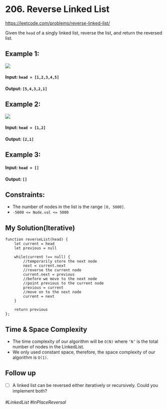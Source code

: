 # 206. Reverse Linked List
https://leetcode.com/problems/reverse-linked-list/

Given the `head` of a singly linked list, reverse the list, and return the reversed list.

## Example 1:
![](https://assets.leetcode.com/uploads/2021/02/19/rev1ex1.jpg)
#### Input: `head = [1,2,3,4,5]`
#### Output: `[5,4,3,2,1]`
## Example 2:
![](https://assets.leetcode.com/uploads/2021/02/19/rev1ex2.jpg)
#### Input: `head = [1,2]`
#### Output: `[2,1]`
## Example 3:
#### Input: `head = []`
#### Output: `[]`
 

## Constraints:

- The number of nodes in the list is the range `[0, 5000]`.
- `-5000 <= Node.val <= 5000`

## My Solution(Iterative)
````
function reverseList(head) {
    let current = head
    let previous = null
    
    while(current !== null) {
        //temporarily store the next node
        next = current.next
        //reverse the current node
        current.next = previous
        //before we move to the next node
        //point previous to the current node
        previous = current
        //move on to the next node
        current = next
    }
    
    return previous
};
````

## Time & Space Complexity
- The time complexity of our algorithm will be `O(N)` where `‘N’` is the total number of nodes in the LinkedList.
- We only used constant space, therefore, the space complexity of our algorithm is `O(1)`.

## Follow up
- [ ] A linked list can be reversed either iteratively or recursively. Could you implement both?

###### #LinkedList #InPlaceReversal
